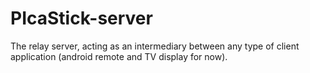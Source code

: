 # PIcaStick-server

The relay server, acting as an intermediary between any type of client application (android remote and TV display for now).
